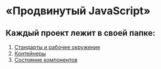 # «Продвинутый JavaScript»

## Каждый проект лежит в своей папке:

1. [Стандарты и рабочее окружение](1.workspace)
2. [Контейнеры](2.containers)
3. [Состояние компонентов](3.events-state)

